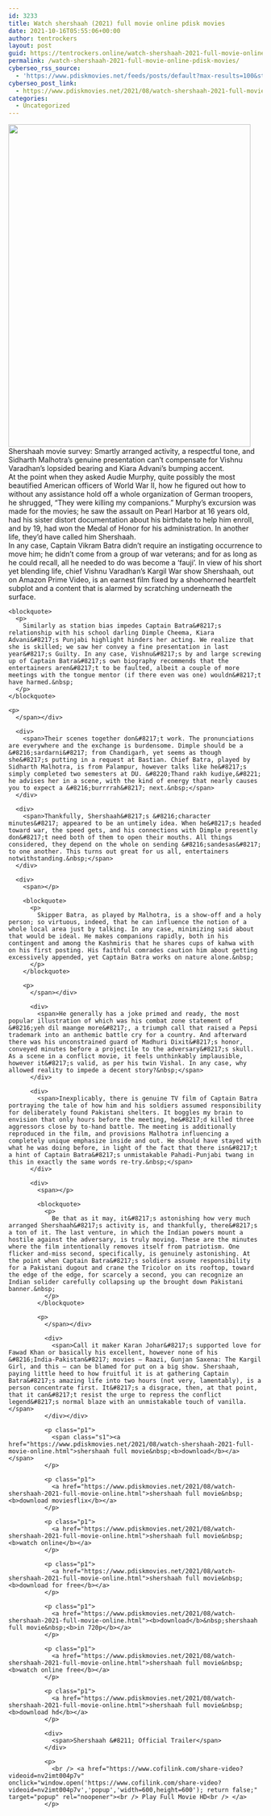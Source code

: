 ```yaml
---
id: 3233
title: Watch shershaah (2021) full movie online pdisk movies
date: 2021-10-16T05:55:06+00:00
author: tentrockers
layout: post
guid: https://tentrockers.online/watch-shershaah-2021-full-movie-online-pdisk-movies/
permalink: /watch-shershaah-2021-full-movie-online-pdisk-movies/
cyberseo_rss_source:
  - 'https://www.pdiskmovies.net/feeds/posts/default?max-results=100&start-index=1001'
cyberseo_post_link:
  - https://www.pdiskmovies.net/2021/08/watch-shershaah-2021-full-movie-online.html
categories:
  - Uncategorized
---
```

<div class="separator">
  <a href="https://1.bp.blogspot.com/-e_Mri0xM_ow/YRZ74dFawDI/AAAAAAAAaUw/lz-ZfKOMSsEUQj6e65NGpCGzJ_oVbJSjQCLcBGAsYHQ/s2000/Watch%2Bshershaah%2B%25282021%2529%2B%2Bfull%2Bmovie%2Bonline%2Bpdisk%2Bmovies.jpg"><img loading="lazy" border="0" data-original-height="2000" data-original-width="1500" height="640" src="https://1.bp.blogspot.com/-e_Mri0xM_ow/YRZ74dFawDI/AAAAAAAAaUw/lz-ZfKOMSsEUQj6e65NGpCGzJ_oVbJSjQCLcBGAsYHQ/w480-h640/Watch%2Bshershaah%2B%25282021%2529%2B%2Bfull%2Bmovie%2Bonline%2Bpdisk%2Bmovies.jpg" width="480" /></a>
</div>



<div>
  <div>
    <span>Shershaah movie survey: Smartly arranged activity, a respectful tone, and Sidharth Malhotra&#8217;s genuine presentation can&#8217;t compensate for Vishnu Varadhan&#8217;s lopsided bearing and Kiara Advani&#8217;s bumping accent.&nbsp;</span>
  </div>
  
  <div>
    <span>At the point when they asked Audie Murphy, quite possibly the most beautified American officers of World War II, how he figured out how to without any assistance hold off a whole organization of German troopers, he shrugged, &#8220;They were killing my companions.&#8221; Murphy&#8217;s excursion was made for the movies; he saw the assault on Pearl Harbor at 16 years old, had his sister distort documentation about his birthdate to help him enroll, and by 19, had won the Medal of Honor for his administration. In another life, they&#8217;d have called him Shershaah.&nbsp;</span>
  </div>
  
  <div>
    <span>In any case, Captain Vikram Batra didn&#8217;t require an instigating occurrence to move him; he didn&#8217;t come from a group of war veterans; and for as long as he could recall, all he needed to do was become a &#8216;fauji&#8217;. In view of his short yet blending life, chief Vishnu Varadhan&#8217;s Kargil War show Shershaah, out on Amazon Prime Video, is an earnest film fixed by a shoehorned heartfelt subplot and a content that is alarmed by scratching underneath the surface.&nbsp;</span>
  </div>
  
  <div>
    <span></p> 
    
    <blockquote>
      <p>
        Similarly as station bias impedes Captain Batra&#8217;s relationship with his school darling Dimple Cheema, Kiara Advani&#8217;s Punjabi highlight hinders her acting. We realize that she is skilled; we saw her convey a fine presentation in last year&#8217;s Guilty. In any case, Vishnu&#8217;s by and large screwing up of Captain Batra&#8217;s own biography recommends that the entertainers aren&#8217;t to be faulted, albeit a couple of more meetings with the tongue mentor (if there even was one) wouldn&#8217;t have harmed.&nbsp;
      </p>
    </blockquote>
    
    <p>
      </span></div> 
      
      <div>
        <span>Their scenes together don&#8217;t work. The pronunciations are everywhere and the exchange is burdensome. Dimple should be a &#8216;sardarni&#8217; from Chandigarh, yet seems as though she&#8217;s putting in a request at Bastian. Chief Batra, played by Sidharth Malhotra, is from Palampur, however talks like he&#8217;s simply completed two semesters at DU. &#8220;Thand rakh kudiye,&#8221; he advises her in a scene, with the kind of energy that nearly causes you to expect a &#8216;burrrrah&#8217; next.&nbsp;</span>
      </div>
      
      <div>
        <span>Thankfully, Shershaah&#8217;s &#8216;character minutes&#8217; appeared to be an untimely idea. When he&#8217;s headed toward war, the speed gets, and his connections with Dimple presently don&#8217;t need both of them to open their mouths. All things considered, they depend on the whole on sending &#8216;sandesas&#8217; to one another. This turns out great for us all, entertainers notwithstanding.&nbsp;</span>
      </div>
      
      <div>
        <span></p> 
        
        <blockquote>
          <p>
            Skipper Batra, as played by Malhotra, is a show-off and a holy person; so virtuous, indeed, that he can influence the notion of a whole local area just by talking. In any case, minimizing said about that would be ideal. He makes companions rapidly, both in his contingent and among the Kashmiris that he shares cups of kahwa with on his first posting. His faithful comrades caution him about getting excessively appended, yet Captain Batra works on nature alone.&nbsp;
          </p>
        </blockquote>
        
        <p>
          </span></div> 
          
          <div>
            <span>He generally has a joke primed and ready, the most popular illustration of which was his combat zone statement of &#8216;yeh dil maange more&#8217;, a triumph call that raised a Pepsi trademark into an anthemic battle cry for a country. And afterward there was his unconstrained guard of Madhuri Dixit&#8217;s honor, conveyed minutes before a projectile to the adversary&#8217;s skull. As a scene in a conflict movie, it feels unthinkably implausible, however it&#8217;s valid, as per his twin Vishal. In any case, why allowed reality to impede a decent story?&nbsp;</span>
          </div>
          
          <div>
            <span>Inexplicably, there is genuine TV film of Captain Batra portraying the tale of how him and his soldiers assumed responsibility for deliberately found Pakistani shelters. It boggles my brain to envision that only hours before the meeting, he&#8217;d killed three aggressors close by to-hand battle. The meeting is additionally reproduced in the film, and provisions Malhotra influencing a completely unique emphasize inside and out. He should have stayed with what he was doing before, in light of the fact that there isn&#8217;t a hint of Captain Batra&#8217;s unmistakable Pahadi-Punjabi twang in this in exactly the same words re-try.&nbsp;</span>
          </div>
          
          <div>
            <span></p> 
            
            <blockquote>
              <p>
                Be that as it may, it&#8217;s astonishing how very much arranged Shershaah&#8217;s activity is, and thankfully, there&#8217;s a ton of it. The last venture, in which the Indian powers mount a hostile against the adversary, is truly moving. These are the minutes where the film intentionally removes itself from patriotism. One flicker and-miss second, specifically, is genuinely astonishing. At the point when Captain Batra&#8217;s soldiers assume responsibility for a Pakistani dugout and crane the Tricolor on its rooftop, toward the edge of the edge, for scarcely a second, you can recognize an Indian solider carefully collapsing up the brought down Pakistani banner.&nbsp;
              </p>
            </blockquote>
            
            <p>
              </span></div> 
              
              <div>
                <span>Call it maker Karan Johar&#8217;s supported love for Fawad Khan or basically his excellent, however none of his &#8216;India-Pakistan&#8217; movies — Raazi, Gunjan Saxena: The Kargil Girl, and this — can be blamed for put on a big show. Shershaah, paying little heed to how fruitful it is at gathering Captain Batra&#8217;s amazing life into two hours (not very, lamentably), is a person concentrate first. It&#8217;s a disgrace, then, at that point, that it can&#8217;t resist the urge to repress the conflict legend&#8217;s normal blaze with an unmistakable touch of vanilla.</span>
              </div></div> 
              
              <p class="p1">
                <span class="s1"><a href="https://www.pdiskmovies.net/2021/08/watch-shershaah-2021-full-movie-online.html">shershaah full movie&nbsp;<b>download</b></a></span>
              </p>
              
              <p class="p1">
                <a href="https://www.pdiskmovies.net/2021/08/watch-shershaah-2021-full-movie-online.html">shershaah full movie&nbsp;<b>download moviesflix</b></a>
              </p>
              
              <p class="p1">
                <a href="https://www.pdiskmovies.net/2021/08/watch-shershaah-2021-full-movie-online.html">shershaah full movie&nbsp;<b>watch online</b></a>
              </p>
              
              <p class="p1">
                <a href="https://www.pdiskmovies.net/2021/08/watch-shershaah-2021-full-movie-online.html">shershaah full movie&nbsp;<b>download for free</b></a>
              </p>
              
              <p class="p1">
                <a href="https://www.pdiskmovies.net/2021/08/watch-shershaah-2021-full-movie-online.html"><b>download</b>&nbsp;shershaah full movie&nbsp;<b>in 720p</b></a>
              </p>
              
              <p class="p1">
                <a href="https://www.pdiskmovies.net/2021/08/watch-shershaah-2021-full-movie-online.html">shershaah full movie&nbsp;<b>watch online free</b></a>
              </p>
              
              <p class="p1">
                <a href="https://www.pdiskmovies.net/2021/08/watch-shershaah-2021-full-movie-online.html">shershaah full movie&nbsp;<b>download hd</b></a>
              </p>
              
              <div>
                <span>Shershaah &#8211; Official Trailer</span>
              </div>
              
              <p>
                <br /> <a href="https://www.cofilink.com/share-video?videoid=nv2imt004p7v" onclick="window.open('https://www.cofilink.com/share-video?videoid=nv2imt004p7v','popup','width=600,height=600'); return false;" target="popup" rel="noopener"><br /> Play Full Movie HD<br /> </a>
              </p>